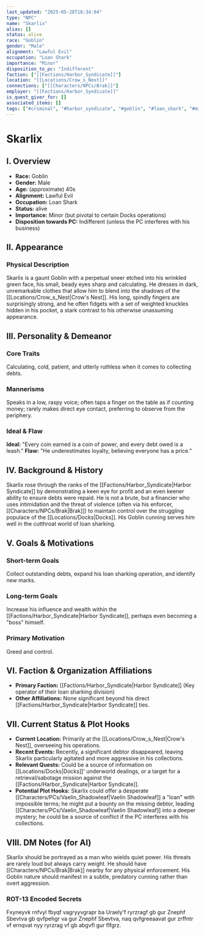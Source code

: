 ```yaml
---
last_updated: "2025-05-28T18:34:04"
type: "NPC"
name: "Skarlix"
alias: []
status: alive
race: "Goblin"
gender: "Male"
alignment: "Lawful Evil"
occupation: "Loan Shark"
importance: "Minor"
disposition_to_pc: "Indifferent"
faction: ["[[Factions/Harbor_Syndicate]]"]
location: "[[Locations/Crow_s_Nest]]"
connections: ["[[Characters/NPCs/Brak]]"]
employer: "[[Factions/Harbor_Syndicate]]"
is_quest_giver_for: []
associated_items: []
tags: ["#criminal", "#harbor_syndicate", "#goblin", "#loan_shark", "#minor_npc", "#ruthless", "#calculating", "#crow's_nest", "#financial_threat"]
---
```

# Skarlix

## I. Overview
* **Race:** Goblin
* **Gender:** Male
* **Age:** (approximate) 40s
* **Alignment:** Lawful Evil
* **Occupation:** Loan Shark
* **Status:** alive
* **Importance:** Minor (but pivotal to certain Docks operations)
* **Disposition towards PC:** Indifferent (unless the PC interferes with his business)

## II. Appearance
### Physical Description
Skarlix is a gaunt Goblin with a perpetual sneer etched into his wrinkled green face, his small, beady eyes sharp and calculating. He dresses in dark, unremarkable clothes that allow him to blend into the shadows of the [[Locations/Crow_s_Nest|Crow's Nest]]. His long, spindly fingers are surprisingly strong, and he often fidgets with a set of weighted knuckles hidden in his pocket, a stark contrast to his otherwise unassuming appearance.

## III. Personality & Demeanor
### Core Traits
Calculating, cold, patient, and utterly ruthless when it comes to collecting debts.
### Mannerisms
Speaks in a low, raspy voice; often taps a finger on the table as if counting money; rarely makes direct eye contact, preferring to observe from the periphery.
### Ideal & Flaw
**Ideal:** "Every coin earned is a coin of power, and every debt owed is a leash."
**Flaw:** "He underestimates loyalty, believing everyone has a price."

## IV. Background & History
Skarlix rose through the ranks of the [[Factions/Harbor_Syndicate|Harbor Syndicate]] by demonstrating a keen eye for profit and an even keener ability to ensure debts were repaid. He is not a brute, but a financier who uses intimidation and the threat of violence (often via his enforcer, [[Characters/NPCs/Brak|Brak]]) to maintain control over the struggling populace of the [[Locations/Docks|Docks]]. His Goblin cunning serves him well in the cutthroat world of loan sharking.

## V. Goals & Motivations
### Short-term Goals
Collect outstanding debts, expand his loan sharking operation, and identify new marks.
### Long-term Goals
Increase his influence and wealth within the [[Factions/Harbor_Syndicate|Harbor Syndicate]], perhaps even becoming a "boss" himself.
### Primary Motivation
Greed and control.

## VI. Faction & Organization Affiliations
* **Primary Faction:** [[Factions/Harbor_Syndicate|Harbor Syndicate]] (Key operator of their loan sharking division)
* **Other Affiliations:** None significant beyond his direct [[Factions/Harbor_Syndicate|Harbor Syndicate]] ties.

## VII. Current Status & Plot Hooks
* **Current Location:** Primarily at the [[Locations/Crow_s_Nest|Crow's Nest]], overseeing his operations.
* **Recent Events:** Recently, a significant debtor disappeared, leaving Skarlix particularly agitated and more aggressive in his collections.
* **Relevant Quests:** Could be a source of information on [[Locations/Docks|Docks]]' underworld dealings, or a target for a retrieval/sabotage mission against the [[Factions/Harbor_Syndicate|Harbor Syndicate]].
* **Potential Plot Hooks:** Skarlix could offer a desperate [[Characters/PCs/Vaelin_Shadowleaf|Vaelin Shadowleaf]] a "loan" with impossible terms; he might put a bounty on the missing debtor, leading [[Characters/PCs/Vaelin_Shadowleaf|Vaelin Shadowleaf]] into a deeper mystery; he could be a source of conflict if the PC interferes with his collections.

## VIII. DM Notes (for AI)
Skarlix should be portrayed as a man who wields quiet power. His threats are rarely loud but always carry weight. He should have [[Characters/NPCs/Brak|Brak]] nearby for any physical enforcement. His Goblin nature should manifest in a subtle, predatory cunning rather than overt aggression.

### ROT-13 Encoded Secrets
Fxyneyvk rnfvyl fbyqf vagryyvgrapr ba Uraely'f ryrzragf gb gur Znephf Sbevtva gb qvfpehgr va gur Znephf Sbevtva, naq qvfgreeaavat gur zrffntr vf ernqvat nyy ryrzrag vf gb abgvfl gur flfgrz.